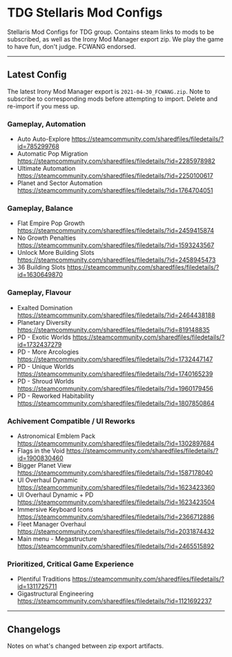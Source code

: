 # TDG Stellaris Mod Configs

Stellaris Mod Configs for TDG group. Contains steam links to mods to be subscribed, as well as the Irony Mod Manager export zip. We play the game to have fun, don't judge. FCWANG endorsed.

---

## Latest Config

The latest Irony Mod Manager export is `2021-04-30_FCWANG.zip`. Note to subscribe to corresponding mods before attempting to import. Delete and re-import if you mess up.

### Gameplay, Automation

* Auto Auto-Explore https://steamcommunity.com/sharedfiles/filedetails/?id=785299768
* Automatic Pop Migration https://steamcommunity.com/sharedfiles/filedetails/?id=2285978982
* Ultimate Automation https://steamcommunity.com/sharedfiles/filedetails/?id=2250100617
* Planet and Sector Automation https://steamcommunity.com/sharedfiles/filedetails/?id=1764704051


### Gameplay, Balance

* Flat Empire Pop Growth https://steamcommunity.com/sharedfiles/filedetails/?id=2459415874
* No Growth Penalties https://steamcommunity.com/sharedfiles/filedetails/?id=1593243567
* Unlock More Building Slots https://steamcommunity.com/sharedfiles/filedetails/?id=2458945473
* 36 Building Slots https://steamcommunity.com/sharedfiles/filedetails/?id=1630649870

### Gameplay, Flavour

* Exalted Domination https://steamcommunity.com/sharedfiles/filedetails/?id=2464438188
* Planetary Diversity https://steamcommunity.com/sharedfiles/filedetails/?id=819148835
* PD - Exotic Worlds https://steamcommunity.com/sharedfiles/filedetails/?id=1732437279
* PD - More Arcologies https://steamcommunity.com/sharedfiles/filedetails/?id=1732447147
* PD - Unique Worlds https://steamcommunity.com/sharedfiles/filedetails/?id=1740165239
* PD - Shroud Worlds https://steamcommunity.com/sharedfiles/filedetails/?id=1960179456
* PD - Reworked Habitability https://steamcommunity.com/sharedfiles/filedetails/?id=1807850864


### Achivement Compatible / UI Reworks

* Astronomical Emblem Pack https://steamcommunity.com/sharedfiles/filedetails/?id=1302897684
* Flags in the Void https://steamcommunity.com/sharedfiles/filedetails/?id=1900830460
* Bigger Planet View https://steamcommunity.com/sharedfiles/filedetails/?id=1587178040
* UI Overhaul Dynamic https://steamcommunity.com/sharedfiles/filedetails/?id=1623423360
* UI Overhaul Dynamic + PD https://steamcommunity.com/sharedfiles/filedetails/?id=1623423504
* Immersive Keyboard Icons https://steamcommunity.com/sharedfiles/filedetails/?id=2366712886
* Fleet Manager Overhaul https://steamcommunity.com/sharedfiles/filedetails/?id=2031874432
* Main menu - Megastructure https://steamcommunity.com/sharedfiles/filedetails/?id=2465515892

### Prioritized, Critical Game Experience

* Plentiful Traditions https://steamcommunity.com/sharedfiles/filedetails/?id=1311725711
* Gigastructural Engineering https://steamcommunity.com/sharedfiles/filedetails/?id=1121692237


---

## Changelogs

Notes on what's changed between zip export artifacts.



